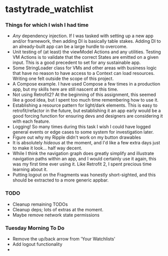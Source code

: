 # tastytrade_watchlist

### Things for which I wish I had time
- *Any* dependency injection. If I was tasked with setting up a new app and/or framework, then adding DI is basically table stakes. Adding DI to an already-built app can be a large hurdle to overcome.
- Unit testing of (at least) the viewModel Actions and any utilities. Testing VM Actions is to validate that the correct States are emitted on a given input. This is a good precedent to set for any sustainable app.
- Some StringLoader class for VMs and other areas with business logic that have no reason to have access to a Context can load resources. Writing one felt outside the scope of this project.
- A Compose example. I have used Compose a few times in a production app, but my skills here are still nascent at this time.
- Not using Retrofit2? At the beginning of this assignment, this seemed like a good idea, but I spent too much time remembering how to use it.
- Establishing a resource pattern for light/dark elements. This is easy to retrofit/refactor in the future, but establishing it an app early would be a good forcing function for ensuring devs and designers are considering it with each feature.
- Logging! So many times during this task I wish I could have logged general events or edge cases to some system for investigation later.
- Figure out why my Ripple didn't work on my button drawables
- It is absolutely *hideous* at the moment, and I'd like a few extra days just to make it look... half way decent.
- While I think the navigation graph does greatly simplify and illustrate navigation paths within an app, and I would certainly use it again, this was my first time ever using it. Like Retrofit 2, I spent precious time learning about it.
- Putting logout on the Fragments was honestly short-sighted, and this should be extracted to a more generic appbar.

### TODO
- Cleanup remaining TODOs
- Cleanup deps; lots of extras at the moment.
- Maybe remove network state permissions

### Tuesday Morning To Do
- Remove the up/back arrow from 'Your Watchlists'
- Add logout functionality
- 